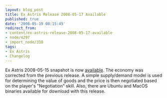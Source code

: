 ```yaml
---
layout: blog_post
title: Ex Astris Release 2008-05-17 Available
published: true
date: '2008-05-19 08:15:45'
redirect_from:
- content/ex-astris-release-2008-05-17-available
- node/4297
- import_node/310
tags:
- Ex Astris
- Changelog
---
```


Ex Astris 2008-05-15 snapshot is now [available](http://code.google.com/p/exastris/downloads/list). The economy was corrected from the previous release. A simple supply/demand model is used for determining the value of goods and the price is then negotiated based on the player's "Negotiation" skill. Also, there are Ubuntu and MacOS binaries available for download with this release.
